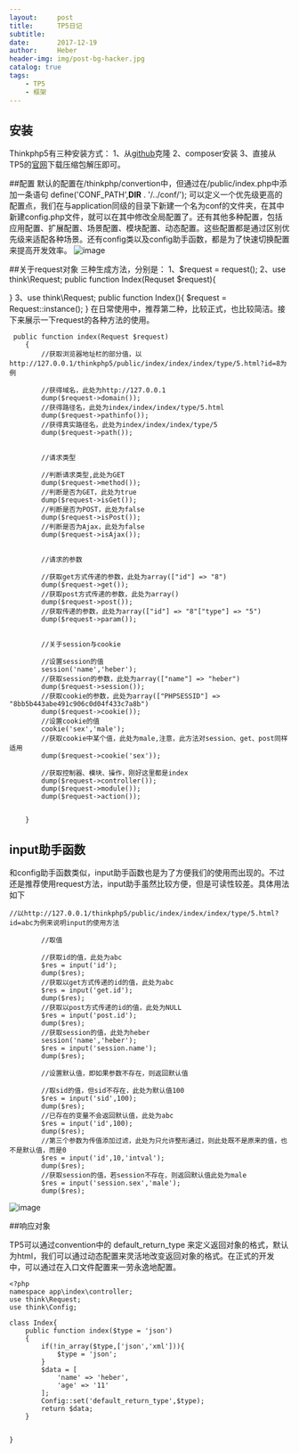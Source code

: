 ```yaml
---
layout:     post
title:      TP5日记
subtitle:   
date:       2017-12-19
author:     Heber
header-img: img/post-bg-hacker.jpg
catalog: true
tags:
    - TP5
    - 框架
---
```



## 安装
Thinkphp5有三种安装方式：
1、从[github](https://github.com/top-think/framework)克隆
2、composer安装
3、直接从TP5的[官网](http://www.thinkphp.cn)下载压缩包解压即可。

##配置
默认的配置在/thinkphp/convertion中，但通过在/public/index.php中添加一条语句
define('CONF_PATH',__DIR__ . '/../conf/');
可以定义一个优先级更高的配置点，我们在与application同级的目录下新建一个名为conf的文件夹，在其中新建config.php文件，就可以在其中修改全局配置了。还有其他多种配置，包括应用配置、扩展配置、场景配置、模块配置、动态配置。这些配置都是通过区别优先级来适配各种场景。还有config类以及config助手函数，都是为了快速切换配置来提高开发效率。
![image](http://i1.bvimg.com/624164/727e2d43c8552969.png)

##关于request对象
三种生成方法，分别是：
1、$request = request();
2、use think\Request;
   public function Index(Requset $request){

   }
3、use think\Request;
   public function Index(){
   		$request = Request::instance();
   }
在日常使用中，推荐第二种，比较正式，也比较简洁。接下来展示一下request的各种方法的使用。
```objc
 public function index(Request $request)
    {
    	//获取浏览器地址栏的部分值，以http://127.0.0.1/thinkphp5/public/index/index/index/type/5.html?id=8为例

    	//获得域名，此处为http://127.0.0.1
    	dump($request->domain());
    	//获得路径名，此处为index/index/index/type/5.html
    	dump($request->pathinfo());
    	//获得真实路径名，此处为index/index/index/type/5
    	dump($request->path());


    	//请求类型

    	//判断请求类型,此处为GET
    	dump($request->method());
    	//判断是否为GET，此处为true
    	dump($request->isGet());
    	//判断是否为POST，此处为false
    	dump($request->isPost());
    	//判断是否为Ajax，此处为false
    	dump($request->isAjax());


    	//请求的参数

    	//获取get方式传递的参数，此处为array(["id"] => "8")
    	dump($request->get());
    	//获取post方式传递的参数，此处为array()
    	dump($request->post());
    	//获取传递的参数，此处为array(["id"] => "8"["type"] => "5")
    	dump($request->param());


    	//关于session与cookie

    	//设置session的值
    	session('name','heber');
    	//获取session的参数，此处为array(["name"] => "heber")
    	dump($request->session());
    	//获取cookie的参数，此处为array(["PHPSESSID"] => "8bb5b443abe491c906c0d04f433c7a8b")
    	dump($request->cookie());
    	//设置cookie的值
    	cookie('sex','male');
    	//获取cookie中某个值，此处为male,注意，此方法对session、get、post同样适用
    	dump($request->cookie('sex'));

    	//获取控制器、模块、操作，刚好这里都是index
    	dump($request->controller());
    	dump($request->module());
    	dump($request->action());


    }
```

## input助手函数

和config助手函数类似，input助手函数也是为了方便我们的使用而出现的。不过还是推荐使用request方法，input助手虽然比较方便，但是可读性较差。具体用法如下
```objc
//以http://127.0.0.1/thinkphp5/public/index/index/index/type/5.html?id=abc为例来说明input的使用方法

    	//取值

    	//获取id的值，此处为abc
    	$res = input('id');
    	dump($res);
    	//获取以get方式传递的id的值，此处为abc
    	$res = input('get.id');
    	dump($res);
    	//获取以post方式传递的id的值，此处为NULL
    	$res = input('post.id');
    	dump($res);
    	//获取session的值，此处为heber
    	session('name','heber');
    	$res = input('session.name');
    	dump($res);

    	//设置默认值，即如果参数不存在，则返回默认值

    	//取sid的值，但sid不存在，此处为默认值100
    	$res = input('sid',100);
    	dump($res);
    	//已存在的变量不会返回默认值，此处为abc
    	$res = input('id',100);
    	dump($res);
    	//第三个参数为传值添加过滤，此处为只允许整形通过，则此处既不是原来的值，也不是默认值，而是0
    	$res = input('id',10,'intval');
    	dump($res);
    	//获取session的值，若session不存在，则返回默认值此处为male
    	$res = input('session.sex','male');
    	dump($res);
```
![image](http://i2.bvimg.com/624164/7a75792f0f4cb5e9.png)

##响应对象

TP5可以通过convention中的 default_return_type 来定义返回对象的格式，默认为html，我们可以通过动态配置来灵活地改变返回对象的格式。在正式的开发中，可以通过在入口文件配置来一劳永逸地配置。
```objc
<?php
namespace app\index\controller;
use think\Request;
use think\Config;

class Index{
    public function index($type = 'json')
    {
        if(!in_array($type,['json','xml'])){
            $type = 'json';
        }
        $data = [
            'name' => 'heber',
            'age' => '11'
        ];
        Config::set('default_return_type',$type);
        return $data;
    }

   
}

```

